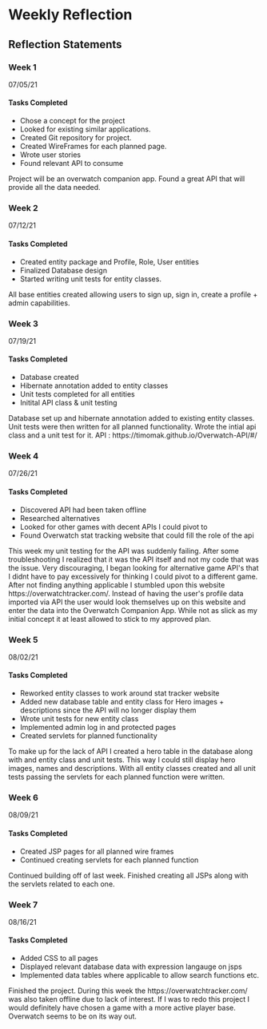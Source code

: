 <h1>Weekly Reflection</h1>

<h2>Reflection Statements</h2>


<h3>Week 1</h3>

<p>07/05/21</p>

<h4>Tasks Completed</h4>
<ul>
<li>Chose a concept for the project</li>
<li>Looked for existing similar applications.</li>
<li>Created Git repository for project.</li>
<li>Created WireFrames for each planned page.</li>
<li>Wrote user stories</li>
<li>Found relevant API to consume</li>
</ul>

<p>
    Project will be an overwatch companion app. Found a great API that will provide all the data needed.
</p>

<h3>Week 2</h3>

<p>07/12/21</p>

<h4>Tasks Completed</h4>
<ul>
<li>Created entity package and Profile, Role, User entities</li>
<li>Finalized Database design</li>
<li>Started writing unit tests for entity classes.</li>
</ul>

<p>
    All base entities created allowing users to sign up, sign in, create a profile + admin capabilities.
</p>

<h3>Week 3</h3>

<p>07/19/21</p>

<h4>Tasks Completed</h4>
<ul>
<li>Database created</li>
<li>Hibernate annotation added to entity classes</li>
<li>Unit tests completed for all entities</li>
<li>Initital API class & unit testing </li>
</ul>

<p>
Database set up and hibernate annotation added to existing entity classes. Unit tests were then written for all planned functionality.
Wrote the intial api class and a unit test for it. API : https://timomak.github.io/Overwatch-API/#/
</p>

<h3>Week 4</h3>

<p>07/26/21</p>

<h4>Tasks Completed</h4>
<ul>
<li>Discovered API had been taken offline</li>
<li>Researched alternatives</li>
<li>Looked for other games with decent APIs I could pivot to</li>
<li>Found Overwatch stat tracking website that could fill the role of the api</li>
</ul>

<p>
This week my unit testing for the API was suddenly failing. After some troubleshooting I realized that it was the API itself and not my code that was the issue.
Very discouraging, I began looking for alternative game API's that I didnt have to pay excessively for thinking I could pivot to a different game.
After not finding anything applicable I stumbled upon this website https://overwatchtracker.com/. Instead of having the user's profile data imported via
API the user would look themselves up on this website and enter the data into the Overwatch Companion App. While not as slick as my initial concept it
at least allowed to stick to my approved plan.
</p>



<h3>Week 5</h3>

<p>08/02/21</p>

<h4>Tasks Completed</h4>
<ul>
<li>Reworked entity classes to work around stat tracker website</li>
<li>Added new database table and entity class for Hero images + descriptions since the API will no longer display them</li>
<li>Wrote unit tests for new entity class</li>
<li>Implemented admin log in and protected pages</li>
<li>Created servlets for planned functionality</li>
</ul>

<p>
To make up for the lack of API I created a hero table in the database along with and entity class and unit tests. This way I could still display
hero images, names and descriptions. With all entity classes created and all unit tests passing the servlets for each planned function were written.
</p>

<h3>Week 6</h3>

<p>08/09/21</p>

<h4>Tasks Completed</h4>
<ul>
<li>Created JSP pages for all planned wire frames</li>
<li>Continued creating servlets for each planned function</li>
</ul>

<p>
Continued building off of last week. Finished creating all JSPs along with the servlets related to each one.
</p>

<h3>Week 7</h3>

<p>08/16/21</p>

<h4>Tasks Completed</h4>
<ul>
<li>Added CSS to all pages</li>
<li>Displayed relevant database data with expression langauge on jsps</li>
<li>Implemented data tables where applicable to allow search functions etc.</li>
</ul>

<p>
Finished the project. During this week the https://overwatchtracker.com/ was also taken offline due to lack of interest.
If I was to redo this project I would definitely have chosen a game with a more active player base. Overwatch seems to be on its way out.
</p>

